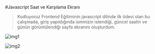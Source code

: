 #Javascript Saat ve Karşılama Ekranı

>Kodluyoruz Frontend Eğitiminin javascript dilinde ilk ödevi olan bu çalışmada, giriş yapıldığında isminizin istendiği, güncel saatin ve günün görüntülendiği sayfa ekranını oluşturdum.

![img1](https://user-images.githubusercontent.com/104850860/171874221-68f22500-f69a-4f18-a129-e2f7e237ed46.JPG)

![img2](https://user-images.githubusercontent.com/104850860/171874697-1eb53cc0-bf08-4ea7-a950-980d87c6c744.JPG)

